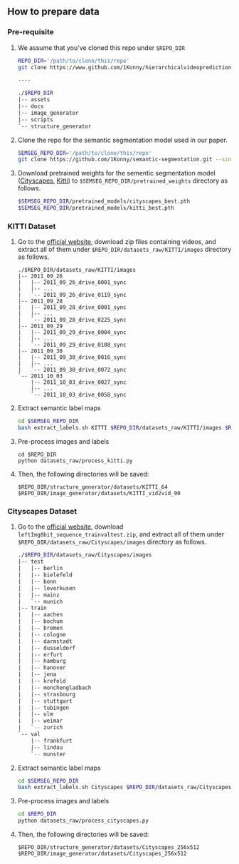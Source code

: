 ## How to prepare data

### Pre-requisite

1. We assume that you've cloned this repo under `$REPO_DIR`

   ```bash
   REPO_DIR='/path/to/clone/this/repo'
   git clone https://www.github.com/1Konny/hierarchicalvideoprediction $REPO_DIR
   
   ----
   
   ./$REPO_DIR
   |-- assets
   |-- docs
   |-- image_generator
   |-- scripts
   `-- structure_generator
   ```

2. Clone the repo for the semantic segmentation model used in our paper.

   ```bash
   SEMSEG_REPO_DIR='/path/to/clone/this/repo'
   git clone https://github.com/1Konny/semantic-segmentation.git --single-branch --branch sdcnet $SEMSEG_REPO_DIR
   ```

3. Download pretrained weights for the sementic segmentation model ([Cityscapes](https://drive.google.com/file/d/1P4kPaMY-SmQ3yPJQTJ7xMGAB_Su-1zTl/view?usp=sharing), 
   [Kitti](https://drive.google.com/file/d/1OrTcqH_I3PHFiMlTTZJgBy8l_pladwtg/view?usp=sharing)) to `$SEMSEG_REPO_DIR/pretrained_weights` directory as follows.

   ```bash
   $SEMSEG_REPO_DIR/pretrained_models/cityscapes_best.pth
   $SEMSEG_REPO_DIR/pretrained_models/kitti_best.pth
   ```

   

### KITTI Dataset

1. Go to the [official website](http://www.cvlibs.net/datasets/kitti/raw_data.php), download zip files containing videos, and extract all of them under `$REPO_DIR/datasets_raw/KITTI/images` directory as follows.

   ```
   ./$REPO_DIR/datasets_raw/KITTI/images
   |-- 2011_09_26
   |   |-- 2011_09_26_drive_0001_sync
   |   |-- ...
   |   `-- 2011_09_26_drive_0119_sync
   |-- 2011_09_28
   |   |-- 2011_09_28_drive_0001_sync
   |   |-- ...
   |   `-- 2011_09_28_drive_0225_sync
   |-- 2011_09_29
   |   |-- 2011_09_29_drive_0004_sync
   |   |-- ...
   |   `-- 2011_09_29_drive_0108_sync
   |-- 2011_09_30
   |   |-- 2011_09_30_drive_0016_sync
   |   |-- ...
   |   `-- 2011_09_30_drive_0072_sync
   `-- 2011_10_03
       |-- 2011_10_03_drive_0027_sync
       |-- ...
       `-- 2011_10_03_drive_0058_sync
   ```

2. Extract semantic label maps

   ```bash
   cd $SEMSEG_REPO_DIR
   bash extract_labels.sh KITTI $REPO_DIR/datasets_raw/KITTI/images $REPO_DIR/datasets_raw/KITTI/semantic_labels
   ```

3. Pre-process images and labels

   ```
   cd $REPO_DIR
   python datasets_raw/process_kitti.py
   ```

4. Then, the following directories will be saved:

   ```
   $REPO_DIR/structure_generator/datasets/KITTI_64
   $REPO_DIR/image_generator/datasets/KITTI_vid2vid_90
   ```

   

### Cityscapes Dataset

1. Go to the [official website](https://www.cityscapes-dataset.com/downloads/), download `leftImg8bit_sequence_trainvaltest.zip`, and extract all of them under `$REPO_DIR/datasets_raw/Cityscapes/images` directory as follows.

   ```bash
   ./$REPO_DIR/datasets_raw/Cityscapes/images
   |-- test
   |   |-- berlin
   |   |-- bielefeld
   |   |-- bonn
   |   |-- leverkusen
   |   |-- mainz
   |   `-- munich
   |-- train
   |   |-- aachen
   |   |-- bochum
   |   |-- bremen
   |   |-- cologne
   |   |-- darmstadt
   |   |-- dusseldorf
   |   |-- erfurt
   |   |-- hamburg
   |   |-- hanover
   |   |-- jena
   |   |-- krefeld
   |   |-- monchengladbach
   |   |-- strasbourg
   |   |-- stuttgart
   |   |-- tubingen
   |   |-- ulm
   |   |-- weimar
   |   `-- zurich
   `-- val
       |-- frankfurt
       |-- lindau
       `-- munster
   ```

2. Extract semantic label maps

   ```bash
   cd $SEMSEG_REPO_DIR
   bash extract_labels.sh Cityscapes $REPO_DIR/datasets_raw/Cityscapes/images $REPO_DIR/datasets_raw/Cityscapes/semantic_labels
   ```

3. Pre-process images and labels

   ```bash
   cd $REPO_DIR
   python datasets_raw/process_cityscapes.py
   ```

4. Then, the following directories will be saved:

   ```
   $REPO_DIR/structure_generator/datasets/Cityscapes_256x512
   $REPO_DIR/image_generator/datasets/Cityscapes_256x512
   ```

   
